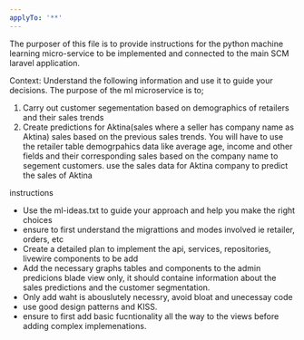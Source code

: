```yaml
---
applyTo: '**'
---
```

The purposer of this file is to provide instructions for the python machine
learning micro-service to be implemented and connected to the main SCM laravel
application.

Context: Understand the following information and use it to guide your
decisions. The purpose of the ml microservice is to;
1. Carry out customer segementation based on demographics of retailers and their sales trends
2. Create predictions for Aktina(sales where a seller has company name as Aktina) sales based on the previous sales trends.
You will have to use the retailer table demogrpahics data like average age, income and other fields
and their corresponding sales based on the company name to segement customers.
use the sales data for Aktina company to predict the sales of Aktina

instructions
- Use the ml-ideas.txt to guide your approach and help you make the right choices
- ensure to first understand the migrattions and modes involved ie retailer, orders, etc
- Create a detailed plan to implement the api, services, repositories, livewire components to be add
- Add the necessary graphs tables and components to the admin predicions blade view only, it should
containe information about the sales predictions and the customer segmentation.
- Only add waht is abouslutely necessry, avoid bloat and unecessay code
- use good design patterns and KISS.
- ensure to first add basic fucntionality all the way to the views before adding complex implemenations.
